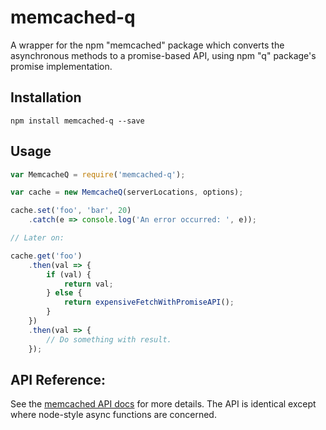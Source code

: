 # memcached-q

A wrapper for the npm "memcached" package which converts the asynchronous methods to a promise-based API, using npm "q" package's promise implementation.

## Installation

```shell
npm install memcached-q --save
```

## Usage
```javascript
var MemcacheQ = require('memcached-q');

var cache = new MemcacheQ(serverLocations, options);

cache.set('foo', 'bar', 20)
    .catch(e => console.log('An error occurred: ', e));

// Later on:

cache.get('foo')
    .then(val => {
        if (val) {
            return val;
        } else {
            return expensiveFetchWithPromiseAPI();
        }
    })
    .then(val => {
        // Do something with result.
    });
```

## API Reference:

See the [memcached API docs](https://github.com/3rd-Eden/memcached) for more details. The API is identical except where node-style async functions are concerned.
